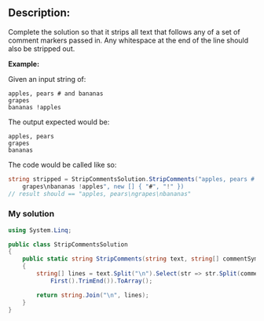## Description:
Complete the solution so that it strips all text that follows any of a set of comment markers passed in. Any whitespace at the end of the line should also be stripped out.

**Example:**

Given an input string of:
```
apples, pears # and bananas
grapes
bananas !apples
```
The output expected would be:
```
apples, pears
grapes
bananas
```
The code would be called like so:
```C#
string stripped = StripCommentsSolution.StripComments("apples, pears # and bananas\n
    grapes\nbananas !apples", new [] { "#", "!" })
// result should == "apples, pears\ngrapes\nbananas"
```
### My solution
``` C#
using System.Linq;

public class StripCommentsSolution
{
    public static string StripComments(string text, string[] commentSymbols)
    { 
        string[] lines = text.Split("\n").Select(str => str.Split(commentSymbols, 0).
            First().TrimEnd()).ToArray();

        return string.Join("\n", lines);
    }
}
```
